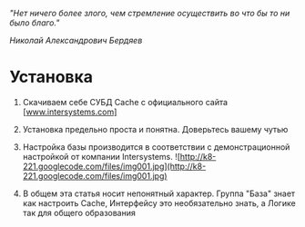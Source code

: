 _"Нет ничего более злого, чем стремление осуществить во что бы то ни было благо."_

_Николай Александрович Бердяев_

# Установка #

1. Скачиваем себе СУБД Cache с официального сайта [www.intersystems.com]

2. Установка предельно проста и понятна. Доверьтесь вашему чутью

3. Настройка базы производится в соответствии с демонстрационной настройкой от компании Intersystems. ![http://k8-221.googlecode.com/files/img001.jpg](http://k8-221.googlecode.com/files/img001.jpg)

4. В общем эта статья носит непонятный характер. Группа "База" знает как настроить Cache, Интерфейсу это необязательно знать, а Логике так для общего образования